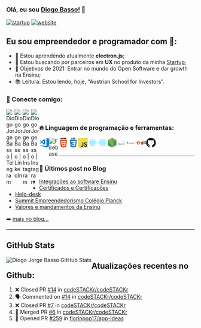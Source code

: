 ### Olá, eu sou [Diogo Basso!][website] 👋
[![startup](https://img.shields.io/website?label=ensinu.com.br&style=for-the-badge&url=https%3A%2F%2Fensinu.com.br)](https://ensinu.com.br)
[![website](https://img.shields.io/website?label=<sitepessoal/>&style=for-the-badge&url=https%3A%2F%2Fsites.google.com%2Faluno.colegioplanck.com.br%2Fdiogojbasso)](https://sites.google.com/aluno.colegioplanck.com.br/diogojbasso)

## Eu sou empreendedor e programador com 💖:

- 🌱 Estou aprendendo atualmente **electron.js**;
- 👯 Estou buscando por parceiros em **UX** no produto da minha [Startup][startup];
- 🥅 Objetivos de 2021: Entrar no mundo do Open Software e dar growth na Ensinu;
- 📚 Leitura: Estou lendo, hoje, "Austrian School for Investors".

### 🤝 Conecte comigo:

[<img align="left" alt="Diogo Jorge Basso | Telegram" width="22px" src="https://cdn.jsdelivr.net/npm/simple-icons@v3/icons/telegram.svg" />][telegram]
[<img align="left" alt="Diogo Jorge Basso | LinkedIn" width="22px" src="https://cdn.jsdelivr.net/npm/simple-icons@v3/icons/linkedin.svg" />][linkedin]
[<img align="left" alt="Diogo Jorge Basso | Instagram" width="22px" src="https://cdn.jsdelivr.net/npm/simple-icons@v3/icons/instagram.svg" />][instagram]
[<img align="left" alt="Diogo Jorge Basso | Instagram" width="22px" src="https://cdn.jsdelivr.net/npm/simple-icons@3.13.0/icons/mail-dot-ru.svg" />][email]

<br />

### 🔥 Linguagem de programação e ferramentas:

[<img align="left" alt="Visual Studio Code" width="26px" src="https://raw.githubusercontent.com/github/explore/80688e429a7d4ef2fca1e82350fe8e3517d3494d/topics/visual-studio-code/visual-studio-code.png" />][webdevplaylist]
[<img align="left" alt="Firebase" width="26px" src="https://cdn.jsdelivr.net/npm/simple-icons@3.13.0/icons/firebase.svg" />][webdevplaylist]
[<img align="left" alt="HTML5" width="26px" src="https://raw.githubusercontent.com/github/explore/80688e429a7d4ef2fca1e82350fe8e3517d3494d/topics/html/html.png" />][webdevplaylist]
[<img align="left" alt="CSS3" width="26px" src="https://raw.githubusercontent.com/github/explore/80688e429a7d4ef2fca1e82350fe8e3517d3494d/topics/css/css.png" />][webdevplaylist]
[<img align="left" alt="JavaScript" width="26px" src="https://raw.githubusercontent.com/github/explore/80688e429a7d4ef2fca1e82350fe8e3517d3494d/topics/javascript/javascript.png" />][webdevplaylist]
[<img align="left" alt="React" width="26px" src="https://raw.githubusercontent.com/github/explore/80688e429a7d4ef2fca1e82350fe8e3517d3494d/topics/react/react.png" />][webdevplaylist]
[<img align="left" alt="React-native" width="26px" src="https://raw.githubusercontent.com/github/explore/80688e429a7d4ef2fca1e82350fe8e3517d3494d/topics/react/react.png" />][webdevplaylist]
[<img align="left" alt="Node.js" width="26px" src="https://raw.githubusercontent.com/github/explore/80688e429a7d4ef2fca1e82350fe8e3517d3494d/topics/nodejs/nodejs.png" />][webdevplaylist]
[<img align="left" alt="MySQL" width="26px" src="https://raw.githubusercontent.com/github/explore/80688e429a7d4ef2fca1e82350fe8e3517d3494d/topics/mysql/mysql.png" />][webdevplaylist]
[<img align="left" alt="MongoDB" width="26px" src="https://raw.githubusercontent.com/github/explore/80688e429a7d4ef2fca1e82350fe8e3517d3494d/topics/mongodb/mongodb.png" />][webdevplaylist]
[<img align="left" alt="Git" width="26px" src="https://raw.githubusercontent.com/github/explore/80688e429a7d4ef2fca1e82350fe8e3517d3494d/topics/git/git.png" />][webdevplaylist]
[<img align="left" alt="GitHub" width="26px" src="https://raw.githubusercontent.com/github/explore/78df643247d429f6cc873026c0622819ad797942/topics/github/github.png" />][webdevplaylist]

<br />
<br />

---

### 📕 Últimos post no Blog

<!-- BLOG-POST-LIST:START -->
- [Integrações ao software Ensinu](https://ensinu.com.br/melhorias-educacao/integracao-software-ensinu/)
- [Certificados e Certificações](https://ensinu.com.br/blog/certificados/)
- [Help-desk](https://ensinu.com.br/suporte/help-desk/)
- [Summit Empreendedorismo Colégio Planck](https://ensinu.com.br/eventos/summit-empreendedorismo-colegio-planck/)
- [Valores e mandamentos da Ensinu](https://ensinu.com.br/blog/valores-mandamentos-ensinu/)
<!-- BLOG-POST-LIST:END -->

➡️ [mais no blog...](https://ensinu.com.br/blog)

---

## GitHub Stats

  <img align="left" alt="Diogo Jorge Basso GitHub Stats" src="https://github-readme-stats.codestackr.vercel.app/api?username=DiogoJBasso&show_icons=true&hide_border=true&theme=prussian" />

## Atualizações recentes no Github:
  
<!--START_SECTION:activity-->
1. ❌ Closed PR [#14](https://github.com/codeSTACKr/codeSTACKr/pull/14) in [codeSTACKr/codeSTACKr](https://github.com/codeSTACKr/codeSTACKr)
2. 🗣 Commented on [#14](https://github.com/codeSTACKr/codeSTACKr/issues/14) in [codeSTACKr/codeSTACKr](https://github.com/codeSTACKr/codeSTACKr)
3. ❌ Closed PR [#7](https://github.com/codeSTACKr/codeSTACKr/pull/7) in [codeSTACKr/codeSTACKr](https://github.com/codeSTACKr/codeSTACKr)
4. 🎉 Merged PR [#6](https://github.com/codeSTACKr/codeSTACKr/pull/6) in [codeSTACKr/codeSTACKr](https://github.com/codeSTACKr/codeSTACKr)
5. 💪 Opened PR [#259](https://github.com/florinpop17/app-ideas/pull/259) in [florinpop17/app-ideas](https://github.com/florinpop17/app-ideas)
<!--END_SECTION:activity-->

[website]: https://sites.google.com/aluno.colegioplanck.com.br/diogojbasso
[startup]: https://ensinu.com.br
[instagram]: https://instagram.com/diogojbasso
[linkedin]: https://www.linkedin.com/in/diogobasso/
[webdevplaylist]: https://www.youtube.com/playlist?list=PLeKujfa_GRS8Y2lUeDUU2448N9jcAoVGJ
[telegram]: https://t.me/diogobasso
[email]: mailto:diogo@ensinu.com.br
